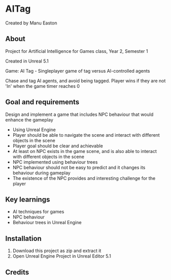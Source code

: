 # AITag
Created by Manu Easton

<h2>About</h2>
Project for Artificial Intelligence for Games class, Year 2, Semester 1

Created in Unreal 5.1

Game: AI Tag - Singleplayer game of tag versus AI-controlled agents

Chase and tag AI agents, and avoid being tagged. Player wins if they are not 'In' when the game timer reaches 0

<h2>Goal and requirements</h2>
Design and implement a game that includes NPC behaviour that would enhance the gameplay

- Using Unreal Engine
- Player should be able to navigate the scene and interact with different objects in the scene
- Player goal should be clear and achievable
- At least on NPC exists in the game scene, and is also able to interact with different objects in the scene
- NPC implemented using behaviour trees
- NPC behaviour should not be easy to predict and it changes its behaviour during gameplay
- The existence of the NPC provides and interesting challenge for the player

<h2>Key learnings</h2>

- AI techniques for games
- NPC behaviour
- Behaviour trees in Unreal Engine

<h2>Installation</h2>

1. Download this project as zip and extract it
2. Open Unreal Engine Project in Unreal Editor 5.1

<h2>Credits</h2>

